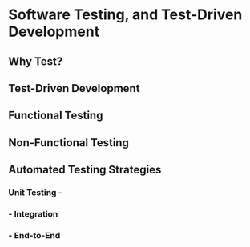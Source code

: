 # Software Testing, and Test-Driven Development

## Why Test?

## Test-Driven Development

## Functional Testing

## Non-Functional Testing

## Automated Testing Strategies
### Unit Testing -
### - Integration
### - End-to-End
